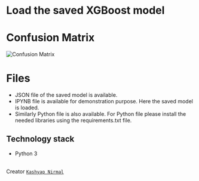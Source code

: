 # Load the saved XGBoost model

# Confusion Matrix

![Confusion Matrix](https://github.com/Kashyap-Nirmal/indian-face-name-prediction/blob/main/44.44_Indian_XGBoost_CM.png)

# Files
- JSON file of the saved model is available.
- IPYNB file is available for demonstration purpose. Here the saved model is loaded.
- Similarly Python file is also available. For Python file please install the needed libraries using the requirements.txt file.

## Technology stack
- Python 3

<br>Creator [`Kashyap Nirmal`](https://github.com/Kashyap-Nirmal/)